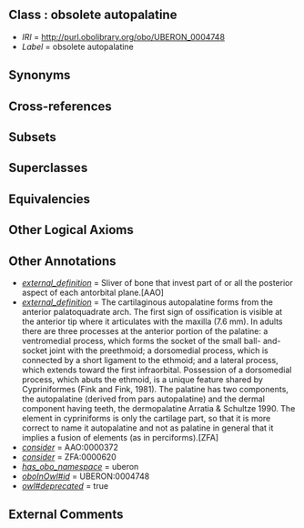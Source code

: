 
## Class : obsolete autopalatine

 * *IRI* = http://purl.obolibrary.org/obo/UBERON_0004748
 * *Label* = obsolete autopalatine

## Synonyms


## Cross-references


## Subsets


## Superclasses


## Equivalencies


## Other Logical Axioms


## Other Annotations

 * *[external_definition](../../UBPROP/01/UBPROP_0000001.md)* = Sliver of bone that invest part of or all the posterior aspect of each antorbital plane.[AAO]
 * *[external_definition](../../UBPROP/01/UBPROP_0000001.md)* = The cartilaginous autopalatine forms from the anterior palatoquadrate arch. The first sign of ossification is visible at the anterior tip where it articulates with the maxilla (7.6 mm). In adults there are three processes at the anterior portion of the palatine: a ventromedial process, which forms the socket of the small ball- and- socket joint with the preethmoid; a dorsomedial process, which is connected by a short ligament to the ethmoid; and a lateral process, which extends toward the first infraorbital. Possession of a dorsomedial process, which abuts the ethmoid, is a unique feature shared by Cypriniformes (Fink and Fink, 1981). The palatine has two components, the autopalatine (derived from pars autopalatine) and the dermal component having teeth, the dermopalatine Arratia & Schultze 1990. The element in cypriniforms is only the cartilage part, so that it is more correct to name it autopalatine and not as palatine in general that it implies a fusion of elements (as in perciforms).[ZFA]
 * *[consider](../../er/oboInOwl#consider.md)* = AAO:0000372
 * *[consider](../../er/oboInOwl#consider.md)* = ZFA:0000620
 * *[has_obo_namespace](../../ce/oboInOwl#hasOBONamespace.md)* = uberon
 * *[oboInOwl#id](../../id/oboInOwl#id.md)* = UBERON:0004748
 * *[owl#deprecated](../../ed/owl#deprecated.md)* = true

## External Comments

